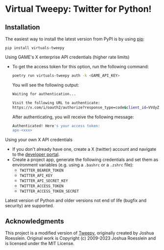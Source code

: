 # Virtual Tweepy: Twitter for Python!

## Installation

The easiest way to install the latest version from PyPI is by using
[pip](https://pip.pypa.io/):

    pip install virtuals-tweepy

Using GAME's X enterprise API credentials (higher rate limits)

- To get the access token for this option, run the following command:

  ```bash
  poetry run virtuals-tweepy auth -k <GAME_API_KEY>
  ```

  You will see the following output:

  ```bash
  Waiting for authentication...

  Visit the following URL to authenticate:
  https://x.com/i/oauth2/authorize?response_type=code&client_id=VVdyZ0t4WFFRMjBlMzVaczZyMzU6MTpjaQ&redirect_uri=http%3A%2F%2Flocalhost%3A8714%2Fcallback&state=866c82c0-e3f6-444e-a2de-e58bcc95f08b&code_challenge=K47t-0Mcl8B99ufyqmwJYZFB56fiXiZf7f3euQ4H2_0&code_challenge_method=s256&scope=tweet.read%20tweet.write%20users.read%20offline.access
  ```

  After authenticating, you will receive the following message:

  ```bash
  Authenticated! Here's your access token:
  apx-<xxx>
  ```

Using your own X API credentials

- If you don't already have one, create a X (twitter) account and navigate to the [developer portal](https://developer.x.com/en/portal/dashboard).
- Create a project app, generate the following credentials and set them as environment variables (e.g. using a `.bashrc` or a `.zshrc` file):
  - `TWITTER_BEARER_TOKEN`
  - `TWITTER_API_KEY`
  - `TWITTER_API_SECRET_KEY`
  - `TWITTER_ACCESS_TOKEN`
  - `TWITTER_ACCESS_TOKEN_SECRET`

Latest version of Python and older versions not end of life (bugfix and security) are supported.

## Acknowledgments

This project is a modified version of [Tweepy](https://github.com/tweepy/tweepy), originally created by Joshua Roesslein.
Original work is Copyright (c) 2009-2023 Joshua Roesslein and is licensed under the MIT License.
